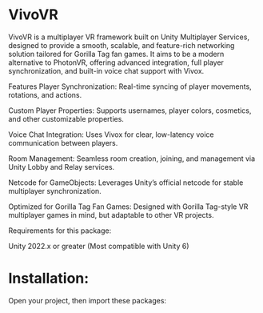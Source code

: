 # VivoVR
VivoVR is a multiplayer VR framework built on Unity Multiplayer Services, designed to provide a smooth, scalable, and feature-rich networking solution tailored for Gorilla Tag fan games. It aims to be a modern alternative to PhotonVR, offering advanced integration, full player synchronization, and built-in voice chat support with Vivox.

Features
Player Synchronization: Real-time syncing of player movements, rotations, and actions.

Custom Player Properties: Supports usernames, player colors, cosmetics, and other customizable properties.

Voice Chat Integration: Uses Vivox for clear, low-latency voice communication between players.

Room Management: Seamless room creation, joining, and management via Unity Lobby and Relay services.

Netcode for GameObjects: Leverages Unity’s official netcode for stable multiplayer synchronization.


Optimized for Gorilla Tag Fan Games: Designed with Gorilla Tag-style VR multiplayer games in mind, but adaptable to other VR projects.

Requirements for this package:

Unity 2022.x or greater (Most compatible with Unity 6)


# Installation:
Open your project, then import these packages:
